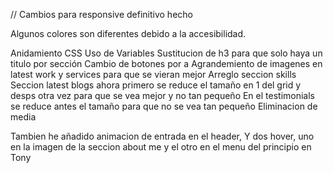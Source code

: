 // Cambios para responsive definitivo hecho

Algunos colores son diferentes debido a la accesibilidad.

Anidamiento CSS
Uso de Variables
Sustitucion de h3 para que solo haya un titulo por sección
Cambio de botones por a
Agrandemiento de imagenes en latest work y services para que se vieran mejor
Arreglo seccion skills
Seccion latest blogs ahora primero se reduce el tamaño en 1 del grid y desps otra vez para que se vea mejor y no tan pequeño 
En el testimonials se reduce antes el tamaño para que no se vea tan pequeño
Eliminacion de media

Tambien he añadido animacion de entrada en el header,
Y dos hover, uno en la imagen de la seccion about me y el otro en el menu del principio en Tony 
